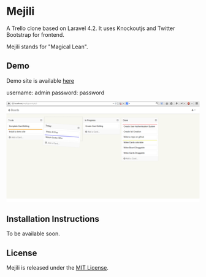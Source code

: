 Mejili
======

A Trello clone based on Laravel 4.2. It uses Knockoutjs and Twitter Bootstrap for frontend.

Mejili stands for "Magical Lean".


Demo
----
Demo site is available [here](http://37.26.106.189/~zaittoon/demo/) 

username: admin
password: password

![Screenshot](/public/assets/images/screenshot.png)

Installation Instructions
-------------------------

To be available soon.

License
-------
Mejili is released under the [MIT License](/LICENSE).

